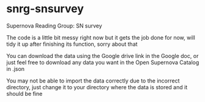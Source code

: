 # snrg-snsurvey
Supernova Reading Group:  SN survey

The code is a little bit messy right now but it gets the job done for now, will tidy it up after finishing its function, sorry about that

You can download the data using the Google drive link in the Google doc, or just feel free to download any data you want in the Open Supernova Catalog in .json

You may not be able to import the data correctly due to the incorrect directory, just change it to your directory where the data is stored and it should be fine
